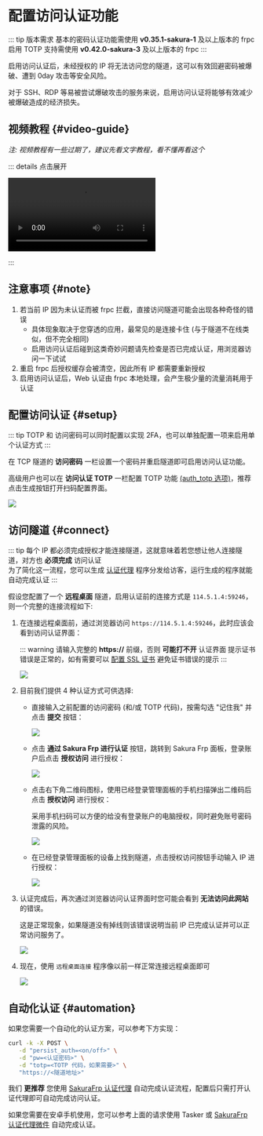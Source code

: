 # 配置访问认证功能

::: tip 版本需求
基本的密码认证功能需使用 **v0.35.1-sakura-1** 及以上版本的 frpc  
启用 TOTP 支持需使用 **v0.42.0-sakura-3** 及以上版本的 frpc
:::

启用访问认证后，未经授权的 IP 将无法访问您的隧道，这可以有效回避密码被爆破、遭到 0day 攻击等安全风险。

对于 SSH、RDP 等易被尝试爆破攻击的服务来说，启用访问认证将能够有效减少被爆破造成的经济损失。

## 视频教程 {#video-guide}

*注: 视频教程有一些过期了，建议先看文字教程，看不懂再看这个*

::: details 点击展开

![](@source/_videos/bestpractice-frpc-auth.mp4)

:::

## 注意事项 {#note}

1. 若当前 IP 因为未认证而被 frpc 拦截，直接访问隧道可能会出现各种奇怪的错误
   - 具体现象取决于您穿透的应用，最常见的是连接卡住 (与于隧道不在线类似，但不完全相同)
   - 启用访问认证后碰到这类奇妙问题请先检查是否已完成认证，用浏览器访问一下试试
1. 重启 frpc 后授权缓存会被清空，因此所有 IP 都需要重新授权
1. 启用访问认证后，Web 认证由 frpc 本地处理，会产生极少量的流量消耗用于认证

## 配置访问认证 {#setup}

::: tip
TOTP 和 访问密码可以同时配置以实现 2FA，也可以单独配置一项来启用单个认证方式
:::

在 TCP 隧道的 **访问密码** 一栏设置一个密码并重启隧道即可启用访问认证功能。

高级用户也可以在 **访问认证 TOTP** 一栏配置 TOTP 功能 [(auth_totp 选项)](/frpc/manual.md#tcp_proxy)，推荐点击生成按钮打开扫码配置界面。

![](./_images/auth-0.png)

## 访问隧道 {#connect}

::: tip
每个 IP 都必须完成授权才能连接隧道，这就意味着若您想让他人连接隧道，对方也 **必须完成** 访问认证  
为了简化这一流程，您可以生成 [认证代理](/offtopic/auth-guest.md) 程序分发给访客，运行生成的程序就能自动完成认证
:::

假设您配置了一个 **远程桌面** 隧道，启用认证前的连接方式是 `114.5.1.4:59246`，则一个完整的连接流程如下:

<!-- markdownlint-disable MD034 -->
1. 在连接远程桌面前，通过浏览器访问 `https://114.5.1.4:59246`，此时应该会看到访问认证界面：

   ::: warning
   请输入完整的 **https://** 前缀，否则 **可能打不开** 认证界面
   提示证书错误是正常的，如有需要可以 [配置 SSL 证书](/frpc/ssl.md#authpanel) 避免证书错误的提示
   :::

   ![](./_images/auth-1.png)

2. 目前我们提供 4 种认证方式可供选择:

   - 直接输入之前配置的访问密码 (和/或 TOTP 代码)，按需勾选 "记住我" 并点击 **提交** 按钮：

     ![](./_images/auth-6.png)

   - 点击 **通过 Sakura Frp 进行认证** 按钮，跳转到 Sakura Frp 面板，登录账户后点击 **授权访问** 进行授权：

     ![](./_images/auth-2.png)

   - 点击右下角二维码图标，使用已经登录管理面板的手机扫描弹出二维码后点击 **授权访问** 进行授权：

     采用手机扫码可以方便的给没有登录账户的电脑授权，同时避免账号密码泄露的风险。

     ![](./_images/auth-7.png)

   - 在已经登录管理面板的设备上找到隧道，点击授权访问按钮手动输入 IP 进行授权：

     ![](./_images/auth-5.png)

3. 认证完成后，再次通过浏览器访问认证界面时您可能会看到 **无法访问此网站** 的错误。

   这是正常现象，如果隧道没有掉线则该错误说明当前 IP 已完成认证并可以正常访问服务了。

   ![](./_images/auth-3.png)

4. 现在，使用 `远程桌面连接` 程序像以前一样正常连接远程桌面即可

   ![](./_images/auth-4.png)

## 自动化认证 {#automation}

如果您需要一个自动化的认证方案，可以参考下方实现：

```bash
curl -k -X POST \
   -d "persist_auth=<on/off>" \
   -d "pw=<认证密码>" \
   -d "totp=<TOTP 代码，如果需要>" \
   "https://<隧道地址>"
```

我们 **更推荐** 您使用 [SakuraFrp 认证代理](/offtopic/auth-guest.md) 自动完成认证流程，配置后只需打开认证代理即可自动完成访问认证。

如果您需要在安卓手机使用，您可以参考上面的请求使用 Tasker 或 [SakuraFrp 认证代理微件](/offtopic/auth-widget.md) 自动完成认证。
